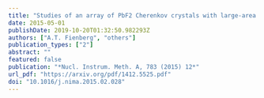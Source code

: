 ```yaml
---
title: "Studies of an array of PbF2 Cherenkov crystals with large-area SiPM readout"
date: 2015-05-01
publishDate: 2019-10-20T01:32:50.982293Z
authors: ["A.T. Fienberg", "others"]
publication_types: ["2"]
abstract: ""
featured: false
publication: "*Nucl. Instrum. Meth. A, 783 (2015) 12*"
url_pdf: "https://arxiv.org/pdf/1412.5525.pdf"
doi: "10.1016/j.nima.2015.02.028"
---
```


